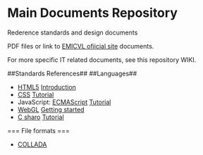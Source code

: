 Main Documents Repository
=====================================

Rederence standards and design documents 

PDF files or link to [EMICVL ofiicial site](http://sites.google.com/a/my.westminster.ac.uk/emicvl) documents.

For more specific IT related documents, see this repository WIKI.

##Standards References##
##Languages##
* [HTML5](http://www.w3.org/TR/html5) [Introduction](http://www.w3schools.com/html/html5_intro.asp)
* [CSS](http://www.w3.org/Style/CSS) [Tutorial](http://www.w3schools.com/css)
* JavaScript: [ECMAScript](http://www.ecmascript.org) [Tutorial](http://www.w3schools.com/js)
* [WebGL](https://www.khronos.org/webgl) [Getting started](https://developer.mozilla.org/en-US/docs/Web/WebGL/Getting_started_with_WebGL)
* [C sharo](http://www.ecma-international.org/publications/standards/Ecma-334.htm) [Tutorial](http://msdn.microsoft.com/en-us/library/aa288436(v=vs.71).aspx)

=== File formats ===
* [COLLADA](https://collada.org)
